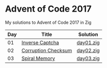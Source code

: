 # Advent of Code 2017

My solutions to Advent of Code 2017 in Zig

| Day | Title                                                           | Solution                   |
| --- | --------------------------------------------------------------- | -------------------------- |
| 01  | [Inverse Captcha](https://adventofcode.com/2017/day/1)          | [day01.zig](src/day01.zig) |
| 02  | [Corruption Checksum](https://adventofcode.com/2017/day/2)      | [day02.zig](src/day02.zig) |
| 03  | [Spiral Memory](https://adventofcode.com/2017/day/3)            | [day03.zig](src/day03.zig) |
